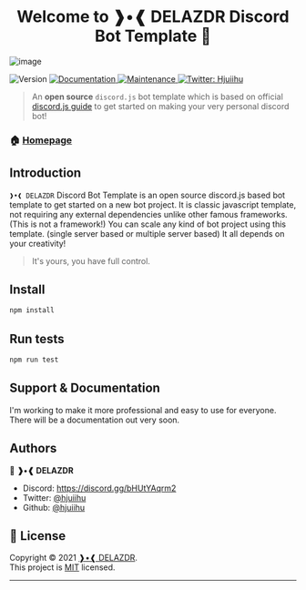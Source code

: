<h1 align="center">Welcome to ❱•❰ DELAZDR Discord Bot Template 👋</h1>

![image](https://cdn.discordapp.com/attachments/892758163575685152/913043857271304232/github_template_discord_readme.png)

<p>
  <img alt="Version" src="https://img.shields.io/badge/version-v1.0-blue.svg?cacheSeconds=2592000" />
  <a href="https://github.com/Hjuiihu/bot-template-discord.js-v13" target="_blank">
    <img alt="Documentation" src="https://img.shields.io/badge/documentation-yes-brightgreen.svg" />
  </a>
  <a href="https://github.com/Hjuiihu/bot-template-discord.js-v13/graphs/commit-activity" target="_blank">
    <img alt="Maintenance" src="https://img.shields.io/badge/Maintained%3F-yes-green.svg" />
  </a>
  <a href="https://twitter.com/hjuiihu" target="_blank">
    <img alt="Twitter: Hjuiihu" src="https://img.shields.io/twitter/follow/hjuiihu.svg?style=social" />
  </a>
</p>

> An **open source** `discord.js` bot template which is based on official [discord.js guide](https://discordjs.guide/) to get started on making your very personal discord bot!

### 🏠 [Homepage](https://github.com/Hjuiihu/bot-template-discord.js-v13)

## Introduction

`❱•❰ DELAZDR` Discord Bot Template is an open source discord.js based bot template to get started on a new bot project. It is classic javascript template, not requiring any external dependencies unlike other famous frameworks. (This is not a framework!)
You can scale any kind of bot project using this template. (single server based or multiple server based) It all depends on your creativity!


> It's yours, you have full control.

## Install

```sh
npm install
```

## Run tests

```sh
npm run test
```

## Support & Documentation

I'm working to make it more professional and easy to use for everyone. There will be a documentation out very soon.

## Authors

👤 **❱•❰ DELAZDR**

- Discord: https://discord.gg/bHUtYAqrm2
- Twitter: [@hjuiihu](https://twitter.com/namanvrati)
- Github: [@hjuiihu](https://github.com/hjuiihu)


## 📝 License

Copyright © 2021 [❱•❰ DELAZDR](https://github.com/hjuiihu).<br />
This project is [MIT](https://github.com/Hjuiihu/bot-template-discord.js-v13/blob/main/LICENSE) licensed.

---
